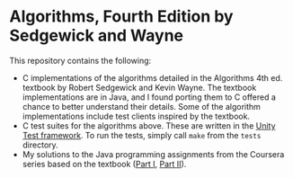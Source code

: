 # Algorithms, Fourth Edition by Sedgewick and Wayne

This repository contains the following:
- C implementations of the algorithms detailed in the Algorithms 4th ed. textbook by Robert Sedgewick and Kevin Wayne. The textbook implementations are in Java, and I found porting them to C offered a chance to better understand their details. Some of the algorithm implementations include test clients inspired by the textbook.
- C test suites for the algorithms above. These are written in the [Unity Test framework](https://github.com/ThrowTheSwitch/Unity). To run the tests, simply call `make` from the `tests` directory.
- My solutions to the Java programming assignments from the Coursera series based on the textbook ([Part I](https://www.coursera.org/learn/algorithms-part1), [Part II](https://www.coursera.org/learn/algorithms-part2)).
